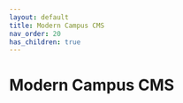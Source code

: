 ```yaml
---
layout: default
title: Modern Campus CMS
nav_order: 20
has_children: true
---
```


# Modern Campus CMS
